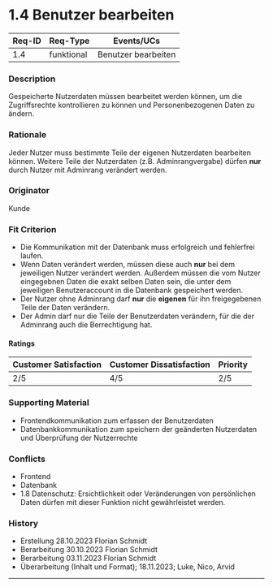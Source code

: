 # 1.4 Benutzer bearbeiten

| Req-ID | Req-Type | Events/UCs |
|--------|----------|------------|
| 1.4    |funktional|Benutzer bearbeiten|

### Description
Gespeicherte Nutzerdaten müssen bearbeitet werden können, um die Zugriffsrechte kontrollieren zu können und Personenbezogenen Daten zu ändern.

### Rationale
Jeder Nutzer muss bestimmte Teile der eigenen Nutzerdaten bearbeiten können. Weitere Teile der Nutzerdaten (z.B. Adminrangvergabe) dürfen __nur__ durch Nutzer mit Adminrang verändert werden.

### Originator
Kunde

### Fit Criterion
- Die Kommunikation mit der Datenbank muss erfolgreich und fehlerfrei laufen.
- Wenn Daten verändert werden, müssen diese auch __nur__ bei dem jeweiligen Nutzer verändert werden. Außerdem müssen die vom Nutzer eingegebnen Daten die exakt selben Daten sein, die unter dem jeweiligen Benutzeraccount in die Datenbank gespeichert werden.
- Der Nutzer ohne Adminrang darf __nur__ die __eigenen__ für ihn freigegebenen Teile der Daten verändern.
- Der Admin darf nur die Teile der Benutzerdaten verändern, für die der Adminrang auch die Berrechtigung hat.

#### Ratings
| Customer Satisfaction | Customer Dissatisfaction | Priority |
|----------------------|-------------------------|----------|
| 2/5                  | 4/5                     | 2/5      |

### Supporting Material
- Frontendkommunikation zum erfassen der Benutzerdaten
- Datenbankkommunikation zum speichern der geänderten Nutzerdaten und Überprüfung der Nutzerrechte

### Conflicts
- Frontend
- Datenbank
- 1.8 Datenschutz: Ersichtlichkeit oder Veränderungen von persönlichen Daten dürfen mit dieser Funktion nicht gewährleistet werden.

### History
- Erstellung 28.10.2023 Florian Schmidt
- Berarbeitung 30.10.2023 Florian Schmidt
- Berarbeitung 03.11.2023 Florian Schmidt
- Überarbeitung (Inhalt und Format); 18.11.2023; Luke, Nico, Arvid
---